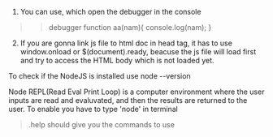 1. You can use, which open the debugger in the console
>>debugger
function aa(nam){
console.log(nam);
}

2. If you are gonna link js file to html doc in head tag, it has to use window.onload or $(document).ready, beacuse the js file will load first and try to access the HTML body which is not loaded yet.

To check if the NodeJS is installed use
node --version

Node REPL(Read Eval Print Loop)
is a computer environment where the user inputs are read and evaluvated, and then the results are returned to the user.
To enable you have to type 'node' in terminal
>.help should give you the commands to use

